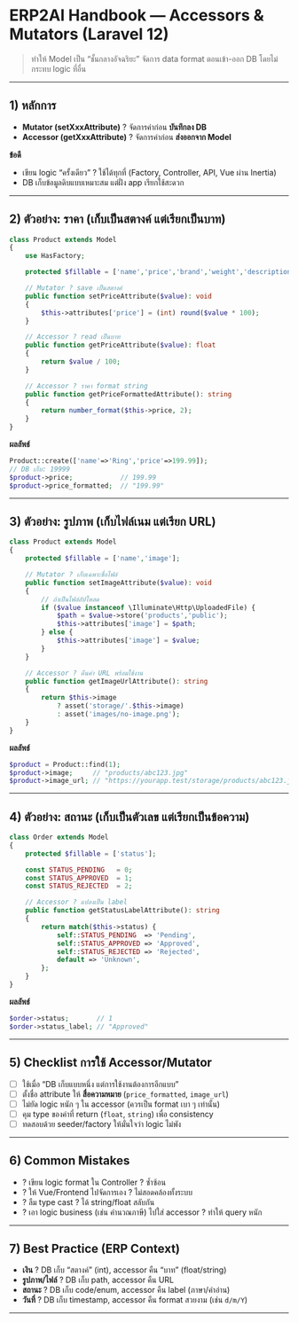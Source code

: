 # ERP2AI Handbook — Accessors & Mutators (Laravel 12)

> ทำให้ Model เป็น “ชั้นกลางอัจฉริยะ” จัดการ data format ตอนเข้า-ออก DB โดยไม่กระทบ logic ที่อื่น

---

## 1) หลักการ
- **Mutator (setXxxAttribute)** ? จัดการค่าก่อน **บันทึกลง DB**  
- **Accessor (getXxxAttribute)** ? จัดการค่าก่อน **ส่งออกจาก Model**

**ข้อดี**
- เขียน logic “ครั้งเดียว” ? ใช้ได้ทุกที่ (Factory, Controller, API, Vue ผ่าน Inertia)
- DB เก็บข้อมูลดิบแบบเหมาะสม แต่ฝั่ง app เรียกใช้สะดวก

---

## 2) ตัวอย่าง: ราคา (เก็บเป็นสตางค์ แต่เรียกเป็นบาท)
```php
class Product extends Model
{
    use HasFactory;

    protected $fillable = ['name','price','brand','weight','description','category_id','user_id'];

    // Mutator ? save เป็นสตางค์
    public function setPriceAttribute($value): void
    {
        $this->attributes['price'] = (int) round($value * 100);
    }

    // Accessor ? read เป็นบาท
    public function getPriceAttribute($value): float
    {
        return $value / 100;
    }

    // Accessor ? ราคา format string
    public function getPriceFormattedAttribute(): string
    {
        return number_format($this->price, 2);
    }
}
```

**ผลลัพธ์**
```php
Product::create(['name'=>'Ring','price'=>199.99]);
// DB เก็บ: 19999
$product->price;            // 199.99
$product->price_formatted;  // "199.99"
```

---

## 3) ตัวอย่าง: รูปภาพ (เก็บไฟล์เนม แต่เรียก URL)
```php
class Product extends Model
{
    protected $fillable = ['name','image'];

    // Mutator ? เก็บเฉพาะชื่อไฟล์
    public function setImageAttribute($value): void
    {
        // ถ้าเป็นไฟล์อัปโหลด
        if ($value instanceof \Illuminate\Http\UploadedFile) {
            $path = $value->store('products','public');
            $this->attributes['image'] = $path;
        } else {
            $this->attributes['image'] = $value;
        }
    }

    // Accessor ? คืนค่า URL พร้อมใช้งาน
    public function getImageUrlAttribute(): string
    {
        return $this->image
            ? asset('storage/'.$this->image)
            : asset('images/no-image.png');
    }
}
```

**ผลลัพธ์**
```php
$product = Product::find(1);
$product->image;     // "products/abc123.jpg"
$product->image_url; // "https://yourapp.test/storage/products/abc123.jpg"
```

---

## 4) ตัวอย่าง: สถานะ (เก็บเป็นตัวเลข แต่เรียกเป็นข้อความ)
```php
class Order extends Model
{
    protected $fillable = ['status'];

    const STATUS_PENDING   = 0;
    const STATUS_APPROVED  = 1;
    const STATUS_REJECTED  = 2;

    // Accessor ? แปลงเป็น label
    public function getStatusLabelAttribute(): string
    {
        return match($this->status) {
            self::STATUS_PENDING  => 'Pending',
            self::STATUS_APPROVED => 'Approved',
            self::STATUS_REJECTED => 'Rejected',
            default => 'Unknown',
        };
    }
}
```

**ผลลัพธ์**
```php
$order->status;       // 1
$order->status_label; // "Approved"
```

---

## 5) Checklist การใช้ Accessor/Mutator
- [ ] ใช้เมื่อ “DB เก็บแบบหนึ่ง แต่การใช้งานต้องการอีกแบบ”
- [ ] ตั้งชื่อ attribute ให้ **สื่อความหมาย** (`price_formatted`, `image_url`)
- [ ] ไม่ยัด logic หนัก ๆ ใน accessor (ควรเป็น format เบา ๆ เท่านั้น)
- [ ] คุม type ของค่าที่ return (`float`, `string`) เพื่อ consistency
- [ ] ทดสอบด้วย seeder/factory ให้มั่นใจว่า logic ไม่พัง

---

## 6) Common Mistakes
- ? เขียน logic format ใน Controller ? ซ้ำซ้อน
- ? ให้ Vue/Frontend ไปจัดการเอง ? ไม่สอดคล้องทั้งระบบ
- ? ลืม type cast ? ได้ string/float สลับกัน
- ? เอา logic business (เช่น คำนวณภาษี) ไปใส่ accessor ? ทำให้ query หนัก

---

## 7) Best Practice (ERP Context)
- **เงิน** ? DB เก็บ “สตางค์” (int), accessor คืน “บาท” (float/string)
- **รูปภาพ/ไฟล์** ? DB เก็บ path, accessor คืน URL
- **สถานะ** ? DB เก็บ code/enum, accessor คืน label (ภาษา/คำอ่าน)
- **วันที่** ? DB เก็บ timestamp, accessor คืน format สวยงาม (เช่น `d/m/Y`)

---
